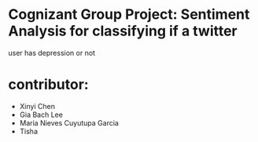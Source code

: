 # Cognizant Group Project: Sentiment Analysis for classifying if a twitter 
user has depression or not
# contributor:
- Xinyi Chen
- Gia Bach Lee
- Maria Nieves Cuyutupa Garcia
- Tisha
